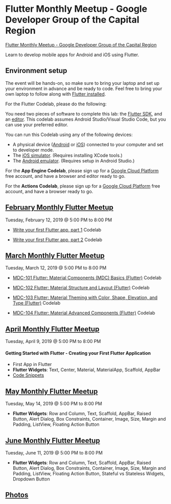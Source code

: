 # Flutter Monthly Meetup - Google Developer Group of the Capital Region
[Flutter Monthly Meetup - Google Developer Group of the Capital Region](https://www.meetup.com/Google-Developer-Group-of-the-Capital-Region)

Learn to develop mobile apps for Android and iOS using Flutter.

## Environment setup

The event will be hands-on, so make sure to bring your laptop and set up your environment in advance and be ready to code.
Feel free to bring your own laptop to follow along with [Flutter installed](https://flutter.io/get-started/install/).

For the Flutter Codelab, please do the following:

You need two pieces of software to complete this lab: the [Flutter SDK](https://flutter.io/docs/get-started/install), and an [editor](https://flutter.io/docs/get-started/editor?tab=androidstudio). This codelab assumes Android Studio/Visual Studio Code, but you can use your preferred editor.

You can run this Codelab using any of the following devices:

-	A physical device ([Android](https://flutter.io/docs/get-started/install/macos#+set-up-your-android-device) or [iOS](https://flutter.io/docs/get-started/install/macos#deploy-to-ios-devices)) connected to your computer and set to developer mode.
-	The [iOS simulator](https://flutter.io/docs/get-started/install/macos#+set-up-the-ios-simulator). (Requires installing XCode tools.)
-	The [Android emulator](https://flutter.io/docs/get-started/install/macos#+set-up-the-android-emulator). (Requires setup in Android Studio.)

For the **App Engine Codelab**, please sign up for a [Google Cloud Platform](https://cloud.google.com/free/) free account, and have a browser and editor ready to go.

For the **Actions Codelab**, please sign up for a [Google Cloud Platform](https://cloud.google.com/free/) free account, and have a browser ready to go.

## [February Monthly Flutter Meetup](https://www.meetup.com/Google-Developer-Group-of-the-Capital-Region/events/258496541/)
Tuesday, February 12, 2019 @ 5:00 PM to 8:00 PM

- [Write your first Flutter app, part 1](https://codelabs.developers.google.com/codelabs/first-flutter-app-pt1/#0) Codelab

- [Write your first Flutter app, part 2](https://codelabs.developers.google.com/codelabs/first-flutter-app-pt2/#0) Codelab

## [March Monthly Flutter Meetup](https://www.meetup.com/Google-Developer-Group-of-the-Capital-Region/events/259298163/)
Tuesday, March 12, 2019 @ 5:00 PM to 8:00 PM

- [MDC-101 Flutter: Material Components (MDC) Basics (Flutter)](https://codelabs.developers.google.com/codelabs/mdc-101-flutter) Codelab

- [MDC-102 Flutter: Material Structure and Layout (Flutter)](https://codelabs.developers.google.com/codelabs/mdc-102-flutter) Codelab

- [MDC-103 Flutter: Material Theming with Color, Shape, Elevation, and Type (Flutter)](https://codelabs.developers.google.com/codelabs/mdc-103-flutter) Codelab

- [MDC-104 Flutter: Material Advanced Components (Flutter)](https://codelabs.developers.google.com/codelabs/mdc-104-flutter) Codelab

## [April Monthly Flutter Meetup](https://www.meetup.com/Google-Developer-Group-of-the-Capital-Region/events/259873529/)
Tuesday, April 9, 2019 @ 5:00 PM to 8:00 PM

#### Getting Started with Flutter - Creating your First Flutter Application

- First App in Flutter 
- **Flutter Widgets**: Text, Center, Material, MaterialApp, Scaffold, AppBar
- [Code Snippets](https://github.com/lindakovacs/Flutter-Monthly-Meetup/tree/april-flutter-meetup)

## [May Monthly Flutter Meetup](https://www.meetup.com/Google-Developer-Group-of-the-Capital-Region/events/260974726/)
Tuesday, May 14, 2019 @ 5:00 PM to 8:00 PM

- **Flutter Widgets**: Row and Column, Text, Scaffold, AppBar, Raised Button, Alert Dialog, Box Constraints, Container, Image, Size, Margin and Padding, ListView, Floating Action Button

## [June Monthly Flutter Meetup](https://www.meetup.com/Google-Developer-Group-of-the-Capital-Region/events/261462728/)
Tuesday, June 11, 2019 @ 5:00 PM to 8:00 PM

- **Flutter Widgets**: Row and Column, Text, Scaffold, AppBar, Raised Button, Alert Dialog, Box Constraints, Container, Image, Size, Margin and Padding, ListView, Floating Action Button, Stateful vs Stateless Widgets, Dropdown Button

## [Photos](https://www.meetup.com/Google-Developer-Group-of-the-Capital-Region/photos/)




